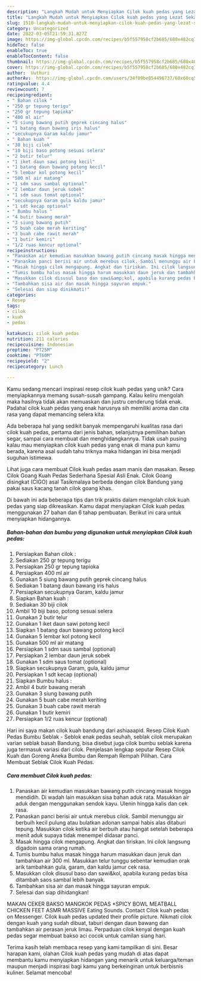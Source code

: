 ```yaml
---
description: "Langkah Mudah untuk Menyiapkan Cilok kuah pedas yang Lezat Sekali"
title: "Langkah Mudah untuk Menyiapkan Cilok kuah pedas yang Lezat Sekali"
slug: 1510-langkah-mudah-untuk-menyiapkan-cilok-kuah-pedas-yang-lezat-sekali
category: Uncategorized
date: 2022-03-05T21:59:31.827Z
image: https://img-global.cpcdn.com/recipes/b5f557958cf2b685/680x482cq70/cilok-kuah-pedas-foto-resep-utama.jpg
hideToc: false
enableToc: true
enableTocContent: false
thumbnail: https://img-global.cpcdn.com/recipes/b5f557958cf2b685/680x482cq70/cilok-kuah-pedas-foto-resep-utama.jpg
cover: https://img-global.cpcdn.com/recipes/b5f557958cf2b685/680x482cq70/cilok-kuah-pedas-foto-resep-utama.jpg
author:  Uuthuri
authorAv:  https://img-global.cpcdn.com/users/34f09be854496737/60x60cq50/avatar.jpg
ratingvalue: 4.4
reviewcount: 7
recipeingredient:
- " Bahan cilok "
- "250 gr tepung terigu"
- "250 gr tepung tapioka"
- "400 ml air"
- "5 siung bawang putih geprek cincang halus"
- "1 batang daun bawang iris halus"
- "secukupnya Garam kaldu jamur"
- " Bahan kuah "
- "30 biji cilok"
- "10 biji baso potong sesuai selera"
- "2 butir telur"
- "1 iket daun sawi potong kecil"
- "1 batang daun bawang potong kecil"
- "5 lembar kol potong kecil"
- "500 ml air matang"
- "1 sdm saus sambal optional"
- "2 lembar daun jeruk sobek"
- "1 sdm saus tomat optional"
- "secukupnya Garam gula kaldu jamur"
- "1 sdt kecap optional"
- " Bumbu halus "
- "4 butir bawang merah"
- "3 siung bawang putih"
- "5 buah cabe merah keriting"
- "3 buah cabe rawit merah"
- "1 butir kemiri"
- "1/2 ruas kencur optional"
recipeinstructions:
- "Panaskan air kemudian masukkan bawang putih cincang masak hingga mendidih. Di wadah lain masukkan sisa bahan aduk rata. Masukkan air aduk dengan menggunakan sendok kayu. Ulenin hingga kalis dan cek rasa."
- "Panaskan panci berisi air untuk merebus cilok. Sambil menunggu air berbuih kecil pulung atau bulatkan adonan sampai habis alas ditaburi tepung. Masukkan cilok ketika air berbuih atau hangat setelah beberapa menit aduk supaya tidak menempel didasar panci."
- "Masak hingga cilok mengapung. Angkat dan tiriskan. Ini cilok langsung digadoin sama orang rumah."
- "Tumis bumbu halus masak hingga harum masukkan daun jeruk dan tambahkan air 300 ml. Masukkan telur tunggu sebentar kemudian orak arik tambahkan gula, garam, dan kaldu jamur cek rasa."
- "Masukkan cilok disusul baso dan sawi&amp;kol, apabila kurang pedas bisa ditambah saos sambal lebih banyak."
- "Tambahkan sisa air dan masak hingga sayuran empuk."
- "Selesai dan siap dinikmati!"
categories:
- Resep
tags:
- cilok
- kuah
- pedas

katakunci: cilok kuah pedas 
nutrition: 211 calories
recipecuisine: Indonesian
preptime: "PT25M"
cooktime: "PT60M"
recipeyield: "2"
recipecategory: Lunch

---
```



Kamu sedang mencari inspirasi resep cilok kuah pedas yang unik? Cara menyiapkannya memang susah-susah gampang. Kalau keliru mengolah maka hasilnya tidak akan memuaskan dan justru cenderung tidak enak. Padahal cilok kuah pedas yang enak harusnya sih memiliki aroma dan cita rasa yang dapat memancing selera kita.


Ada beberapa hal yang sedikit banyak mempengaruhi kualitas rasa dari cilok kuah pedas, pertama dari jenis bahan, selanjutnya pemilihan bahan segar, sampai cara membuat dan menghidangkannya. Tidak usah pusing kalau mau menyiapkan cilok kuah pedas yang enak di mana pun kamu berada, karena asal sudah tahu triknya maka hidangan ini bisa menjadi suguhan istimewa.

Lihat juga cara membuat Cilok kuah pedas asam manis dan masakan. Resep Cilok Goang Kuah Pedas Sederhana Spesial Asli Enak. Cilok Goang disingkat (CIGO) asal Tasikmalaya berbeda dengan cilok Bandung yang pakai saus kacang tanah cilok goang khas.


Di bawah ini ada beberapa tips dan trik praktis dalam mengolah cilok kuah pedas yang siap dikreasikan. Kamu dapat menyiapkan Cilok kuah pedas menggunakan 27 bahan dan 6 tahap pembuatan. Berikut ini cara untuk menyiapkan hidangannya.

<!--inarticleads1-->

##### Bahan-bahan dan bumbu yang digunakan untuk menyiapkan Cilok kuah pedas:

1. Persiapkan  Bahan cilok :
1. Sediakan 250 gr tepung terigu
1. Persiapkan 250 gr tepung tapioka
1. Persiapkan 400 ml air
1. Gunakan 5 siung bawang putih geprek cincang halus
1. Sediakan 1 batang daun bawang iris halus
1. Persiapkan secukupnya Garam, kaldu jamur
1. Siapkan  Bahan kuah :
1. Sediakan 30 biji cilok
1. Ambil 10 biji baso, potong sesuai selera
1. Gunakan 2 butir telur
1. Gunakan 1 iket daun sawi potong kecil
1. Siapkan 1 batang daun bawang potong kecil
1. Gunakan 5 lembar kol potong kecil
1. Gunakan 500 ml air matang
1. Persiapkan 1 sdm saus sambal (optional)
1. Persiapkan 2 lembar daun jeruk sobek
1. Gunakan 1 sdm saus tomat (optional)
1. Siapkan secukupnya Garam, gula, kaldu jamur
1. Persiapkan 1 sdt kecap (optional)
1. Siapkan  Bumbu halus :
1. Ambil 4 butir bawang merah
1. Gunakan 3 siung bawang putih
1. Gunakan 5 buah cabe merah keriting
1. Gunakan 3 buah cabe rawit merah
1. Gunakan 1 butir kemiri
1. Persiapkan 1/2 ruas kencur (optional)


Hari ini saya makan cilok kuah bandung dari ashiaaapid. Resep Cilok Kuah Pedas Bumbu Seblak - Seblok enak pedas seuhah, seblak cilok merupakan varian seblak basah Bandung, bisa disebut juga cilok bumbu seblak karena juga termasuk variasi dari cilok. Penjelasan lengkap seputar Resep Cilok Kuah dan Goreng Aneka Bumbu dan Rempah Rempah Pilihan. Cara Membuat Seblak Cilok Kuah Pedas. 

<!--inarticleads2-->

##### Cara membuat Cilok kuah pedas:

1. Panaskan air kemudian masukkan bawang putih cincang masak hingga mendidih. Di wadah lain masukkan sisa bahan aduk rata. Masukkan air aduk dengan menggunakan sendok kayu. Ulenin hingga kalis dan cek rasa.
1. Panaskan panci berisi air untuk merebus cilok. Sambil menunggu air berbuih kecil pulung atau bulatkan adonan sampai habis alas ditaburi tepung. Masukkan cilok ketika air berbuih atau hangat setelah beberapa menit aduk supaya tidak menempel didasar panci.
1. Masak hingga cilok mengapung. Angkat dan tiriskan. Ini cilok langsung digadoin sama orang rumah.
1. Tumis bumbu halus masak hingga harum masukkan daun jeruk dan tambahkan air 300 ml. Masukkan telur tunggu sebentar kemudian orak arik tambahkan gula, garam, dan kaldu jamur cek rasa.
1. Masukkan cilok disusul baso dan sawi&amp;kol, apabila kurang pedas bisa ditambah saos sambal lebih banyak.
1. Tambahkan sisa air dan masak hingga sayuran empuk.
1. Selesai dan siap dihidangkan!

MAKAN CEKER BAKSO MANGKOK PEDAS *SPICY BOWL MEATBALL CHICKEN FEET ASMR MASSIVE Eating Sounds. Contact Cilok kuah pedas on Messenger. Cilok kuah pedas updated their profile picture. Nikmati cilok dengan kuah yang sudah dibuat, taburi dengan daun bawang dan tambahkan air perasan jeruk limau. Perpaduan cilok kenyal dengan kuah pedas segar membuat bakso aci cocok untuk camilan siang hari. 

Terima kasih telah membaca resep yang kami tampilkan di sini. Besar harapan kami, olahan Cilok kuah pedas yang mudah di atas dapat membantu kamu menyiapkan hidangan yang menarik untuk keluarga/teman maupun menjadi inspirasi bagi kamu yang berkeinginan untuk berbisnis kuliner. Selamat mencoba!
